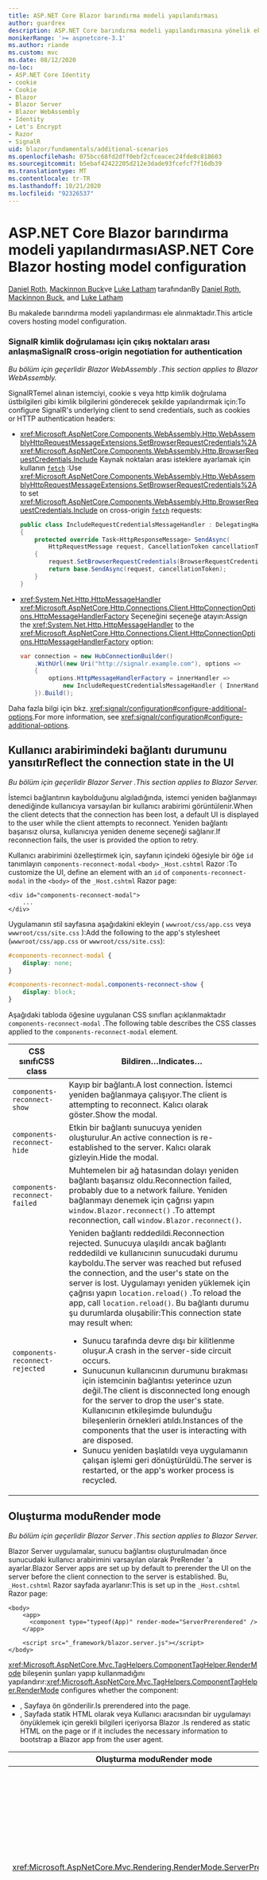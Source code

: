 ```yaml
---
title: ASP.NET Core Blazor barındırma modeli yapılandırması
author: guardrex
description: ASP.NET Core barındırma modeli yapılandırmasına yönelik ek senaryolar hakkında bilgi edinin Blazor .
monikerRange: '>= aspnetcore-3.1'
ms.author: riande
ms.custom: mvc
ms.date: 08/12/2020
no-loc:
- ASP.NET Core Identity
- cookie
- Cookie
- Blazor
- Blazor Server
- Blazor WebAssembly
- Identity
- Let's Encrypt
- Razor
- SignalR
uid: blazor/fundamentals/additional-scenarios
ms.openlocfilehash: 075bcc68fd2dff0ebf2cfceacec24fde8c818603
ms.sourcegitcommit: b5ebaf42422205d212e3dade93fcefcf7f16db39
ms.translationtype: MT
ms.contentlocale: tr-TR
ms.lasthandoff: 10/21/2020
ms.locfileid: "92326537"
---
```

# <a name="aspnet-core-no-locblazor-hosting-model-configuration"></a><span data-ttu-id="6fb84-103">ASP.NET Core Blazor barındırma modeli yapılandırması</span><span class="sxs-lookup"><span data-stu-id="6fb84-103">ASP.NET Core Blazor hosting model configuration</span></span>

<span data-ttu-id="6fb84-104">[Daniel Roth](https://github.com/danroth27), [Mackinnon Buck](https://github.com/MackinnonBuck)ve [Luke Latham](https://github.com/guardrex) tarafından</span><span class="sxs-lookup"><span data-stu-id="6fb84-104">By [Daniel Roth](https://github.com/danroth27), [Mackinnon Buck](https://github.com/MackinnonBuck), and [Luke Latham](https://github.com/guardrex)</span></span>

<span data-ttu-id="6fb84-105">Bu makalede barındırma modeli yapılandırması ele alınmaktadır.</span><span class="sxs-lookup"><span data-stu-id="6fb84-105">This article covers hosting model configuration.</span></span>

### <a name="no-locsignalr-cross-origin-negotiation-for-authentication"></a><span data-ttu-id="6fb84-106">SignalR kimlik doğrulaması için çıkış noktaları arası anlaşma</span><span class="sxs-lookup"><span data-stu-id="6fb84-106">SignalR cross-origin negotiation for authentication</span></span>

<span data-ttu-id="6fb84-107">*Bu bölüm için geçerlidir Blazor WebAssembly .*</span><span class="sxs-lookup"><span data-stu-id="6fb84-107">*This section applies to Blazor WebAssembly.*</span></span>

<span data-ttu-id="6fb84-108">SignalRTemel alınan istemciyi, cookie s veya http kimlik doğrulama üstbilgileri gibi kimlik bilgilerini gönderecek şekilde yapılandırmak için:</span><span class="sxs-lookup"><span data-stu-id="6fb84-108">To configure SignalR's underlying client to send credentials, such as cookies or HTTP authentication headers:</span></span>

* <span data-ttu-id="6fb84-109"><xref:Microsoft.AspNetCore.Components.WebAssembly.Http.WebAssemblyHttpRequestMessageExtensions.SetBrowserRequestCredentials%2A> <xref:Microsoft.AspNetCore.Components.WebAssembly.Http.BrowserRequestCredentials.Include> Kaynak noktaları arası isteklere ayarlamak için kullanın [`fetch`](https://developer.mozilla.org/docs/Web/API/Fetch_API/Using_Fetch) :</span><span class="sxs-lookup"><span data-stu-id="6fb84-109">Use <xref:Microsoft.AspNetCore.Components.WebAssembly.Http.WebAssemblyHttpRequestMessageExtensions.SetBrowserRequestCredentials%2A> to set <xref:Microsoft.AspNetCore.Components.WebAssembly.Http.BrowserRequestCredentials.Include> on cross-origin [`fetch`](https://developer.mozilla.org/docs/Web/API/Fetch_API/Using_Fetch) requests:</span></span>

  ```csharp
  public class IncludeRequestCredentialsMessageHandler : DelegatingHandler
  {
      protected override Task<HttpResponseMessage> SendAsync(
          HttpRequestMessage request, CancellationToken cancellationToken)
      {
          request.SetBrowserRequestCredentials(BrowserRequestCredentials.Include);
          return base.SendAsync(request, cancellationToken);
      }
  }
  ```

* <span data-ttu-id="6fb84-110"><xref:System.Net.Http.HttpMessageHandler> <xref:Microsoft.AspNetCore.Http.Connections.Client.HttpConnectionOptions.HttpMessageHandlerFactory> Seçeneğini seçeneğe atayın:</span><span class="sxs-lookup"><span data-stu-id="6fb84-110">Assign the <xref:System.Net.Http.HttpMessageHandler> to the <xref:Microsoft.AspNetCore.Http.Connections.Client.HttpConnectionOptions.HttpMessageHandlerFactory> option:</span></span>

  ```csharp
  var connection = new HubConnectionBuilder()
      .WithUrl(new Uri("http://signalr.example.com"), options =>
      {
          options.HttpMessageHandlerFactory = innerHandler => 
              new IncludeRequestCredentialsMessageHandler { InnerHandler = innerHandler };
      }).Build();
  ```

<span data-ttu-id="6fb84-111">Daha fazla bilgi için bkz. <xref:signalr/configuration#configure-additional-options>.</span><span class="sxs-lookup"><span data-stu-id="6fb84-111">For more information, see <xref:signalr/configuration#configure-additional-options>.</span></span>

## <a name="reflect-the-connection-state-in-the-ui"></a><span data-ttu-id="6fb84-112">Kullanıcı arabirimindeki bağlantı durumunu yansıtır</span><span class="sxs-lookup"><span data-stu-id="6fb84-112">Reflect the connection state in the UI</span></span>

<span data-ttu-id="6fb84-113">*Bu bölüm için geçerlidir Blazor Server .*</span><span class="sxs-lookup"><span data-stu-id="6fb84-113">*This section applies to Blazor Server.*</span></span>

<span data-ttu-id="6fb84-114">İstemci bağlantının kaybolduğunu algıladığında, istemci yeniden bağlanmayı denediğinde kullanıcıya varsayılan bir kullanıcı arabirimi görüntülenir.</span><span class="sxs-lookup"><span data-stu-id="6fb84-114">When the client detects that the connection has been lost, a default UI is displayed to the user while the client attempts to reconnect.</span></span> <span data-ttu-id="6fb84-115">Yeniden bağlantı başarısız olursa, kullanıcıya yeniden deneme seçeneği sağlanır.</span><span class="sxs-lookup"><span data-stu-id="6fb84-115">If reconnection fails, the user is provided the option to retry.</span></span>

<span data-ttu-id="6fb84-116">Kullanıcı arabirimini özelleştirmek için, sayfanın içindeki öğesiyle bir öğe `id` tanımlayın `components-reconnect-modal` `<body>` `_Host.cshtml` Razor :</span><span class="sxs-lookup"><span data-stu-id="6fb84-116">To customize the UI, define an element with an `id` of `components-reconnect-modal` in the `<body>` of the `_Host.cshtml` Razor page:</span></span>

```cshtml
<div id="components-reconnect-modal">
    ...
</div>
```

<span data-ttu-id="6fb84-117">Uygulamanın stil sayfasına aşağıdakini ekleyin ( `wwwroot/css/app.css` veya `wwwroot/css/site.css` ):</span><span class="sxs-lookup"><span data-stu-id="6fb84-117">Add the following to the app's stylesheet (`wwwroot/css/app.css` or `wwwroot/css/site.css`):</span></span>

```css
#components-reconnect-modal {
    display: none;
}

#components-reconnect-modal.components-reconnect-show {
    display: block;
}
```

<span data-ttu-id="6fb84-118">Aşağıdaki tabloda öğesine uygulanan CSS sınıfları açıklanmaktadır `components-reconnect-modal` .</span><span class="sxs-lookup"><span data-stu-id="6fb84-118">The following table describes the CSS classes applied to the `components-reconnect-modal` element.</span></span>

| <span data-ttu-id="6fb84-119">CSS sınıfı</span><span class="sxs-lookup"><span data-stu-id="6fb84-119">CSS class</span></span>                       | <span data-ttu-id="6fb84-120">Bildiren&hellip;</span><span class="sxs-lookup"><span data-stu-id="6fb84-120">Indicates&hellip;</span></span> |
| ------------------------------- | ----------------- |
| `components-reconnect-show`     | <span data-ttu-id="6fb84-121">Kayıp bir bağlantı.</span><span class="sxs-lookup"><span data-stu-id="6fb84-121">A lost connection.</span></span> <span data-ttu-id="6fb84-122">İstemci yeniden bağlanmaya çalışıyor.</span><span class="sxs-lookup"><span data-stu-id="6fb84-122">The client is attempting to reconnect.</span></span> <span data-ttu-id="6fb84-123">Kalıcı olarak göster.</span><span class="sxs-lookup"><span data-stu-id="6fb84-123">Show the modal.</span></span> |
| `components-reconnect-hide`     | <span data-ttu-id="6fb84-124">Etkin bir bağlantı sunucuya yeniden oluşturulur.</span><span class="sxs-lookup"><span data-stu-id="6fb84-124">An active connection is re-established to the server.</span></span> <span data-ttu-id="6fb84-125">Kalıcı olarak gizleyin.</span><span class="sxs-lookup"><span data-stu-id="6fb84-125">Hide the modal.</span></span> |
| `components-reconnect-failed`   | <span data-ttu-id="6fb84-126">Muhtemelen bir ağ hatasından dolayı yeniden bağlantı başarısız oldu.</span><span class="sxs-lookup"><span data-stu-id="6fb84-126">Reconnection failed, probably due to a network failure.</span></span> <span data-ttu-id="6fb84-127">Yeniden bağlanmayı denemek için çağrısı yapın `window.Blazor.reconnect()` .</span><span class="sxs-lookup"><span data-stu-id="6fb84-127">To attempt reconnection, call `window.Blazor.reconnect()`.</span></span> |
| `components-reconnect-rejected` | <span data-ttu-id="6fb84-128">Yeniden bağlantı reddedildi.</span><span class="sxs-lookup"><span data-stu-id="6fb84-128">Reconnection rejected.</span></span> <span data-ttu-id="6fb84-129">Sunucuya ulaşıldı ancak bağlantı reddedildi ve kullanıcının sunucudaki durumu kayboldu.</span><span class="sxs-lookup"><span data-stu-id="6fb84-129">The server was reached but refused the connection, and the user's state on the server is lost.</span></span> <span data-ttu-id="6fb84-130">Uygulamayı yeniden yüklemek için çağrısı yapın `location.reload()` .</span><span class="sxs-lookup"><span data-stu-id="6fb84-130">To reload the app, call `location.reload()`.</span></span> <span data-ttu-id="6fb84-131">Bu bağlantı durumu şu durumlarda oluşabilir:</span><span class="sxs-lookup"><span data-stu-id="6fb84-131">This connection state may result when:</span></span><ul><li><span data-ttu-id="6fb84-132">Sunucu tarafında devre dışı bir kilitlenme oluşur.</span><span class="sxs-lookup"><span data-stu-id="6fb84-132">A crash in the server-side circuit occurs.</span></span></li><li><span data-ttu-id="6fb84-133">Sunucunun kullanıcının durumunu bırakması için istemcinin bağlantısı yeterince uzun değil.</span><span class="sxs-lookup"><span data-stu-id="6fb84-133">The client is disconnected long enough for the server to drop the user's state.</span></span> <span data-ttu-id="6fb84-134">Kullanıcının etkileşimde bulunduğu bileşenlerin örnekleri atıldı.</span><span class="sxs-lookup"><span data-stu-id="6fb84-134">Instances of the components that the user is interacting with are disposed.</span></span></li><li><span data-ttu-id="6fb84-135">Sunucu yeniden başlatıldı veya uygulamanın çalışan işlemi geri dönüştürüldü.</span><span class="sxs-lookup"><span data-stu-id="6fb84-135">The server is restarted, or the app's worker process is recycled.</span></span></li></ul> |

## <a name="render-mode"></a><span data-ttu-id="6fb84-136">Oluşturma modu</span><span class="sxs-lookup"><span data-stu-id="6fb84-136">Render mode</span></span>

<span data-ttu-id="6fb84-137">*Bu bölüm için geçerlidir Blazor Server .*</span><span class="sxs-lookup"><span data-stu-id="6fb84-137">*This section applies to Blazor Server.*</span></span>

<span data-ttu-id="6fb84-138">Blazor Server uygulamalar, sunucu bağlantısı oluşturulmadan önce sunucudaki kullanıcı arabirimini varsayılan olarak PreRender 'a ayarlar.</span><span class="sxs-lookup"><span data-stu-id="6fb84-138">Blazor Server apps are set up by default to prerender the UI on the server before the client connection to the server is established.</span></span> <span data-ttu-id="6fb84-139">Bu, `_Host.cshtml` Razor sayfada ayarlanır:</span><span class="sxs-lookup"><span data-stu-id="6fb84-139">This is set up in the `_Host.cshtml` Razor page:</span></span>

```cshtml
<body>
    <app>
      <component type="typeof(App)" render-mode="ServerPrerendered" />
    </app>

    <script src="_framework/blazor.server.js"></script>
</body>
```

<span data-ttu-id="6fb84-140"><xref:Microsoft.AspNetCore.Mvc.TagHelpers.ComponentTagHelper.RenderMode> bileşenin şunları yapıp kullanmadığını yapılandırır:</span><span class="sxs-lookup"><span data-stu-id="6fb84-140"><xref:Microsoft.AspNetCore.Mvc.TagHelpers.ComponentTagHelper.RenderMode> configures whether the component:</span></span>

* <span data-ttu-id="6fb84-141">, Sayfaya ön gönderilir.</span><span class="sxs-lookup"><span data-stu-id="6fb84-141">Is prerendered into the page.</span></span>
* <span data-ttu-id="6fb84-142">, Sayfada statik HTML olarak veya Kullanıcı aracısından bir uygulamayı önyüklemek için gerekli bilgileri içeriyorsa Blazor .</span><span class="sxs-lookup"><span data-stu-id="6fb84-142">Is rendered as static HTML on the page or if it includes the necessary information to bootstrap a Blazor app from the user agent.</span></span>

| <span data-ttu-id="6fb84-143">Oluşturma modu</span><span class="sxs-lookup"><span data-stu-id="6fb84-143">Render mode</span></span> | <span data-ttu-id="6fb84-144">Açıklama</span><span class="sxs-lookup"><span data-stu-id="6fb84-144">Description</span></span> |
| --- | --- |
| <xref:Microsoft.AspNetCore.Mvc.Rendering.RenderMode.ServerPrerendered> | <span data-ttu-id="6fb84-145">Bileşeni statik HTML olarak işler ve uygulama için bir işaret içerir Blazor Server .</span><span class="sxs-lookup"><span data-stu-id="6fb84-145">Renders the component into static HTML and includes a marker for a Blazor Server app.</span></span> <span data-ttu-id="6fb84-146">Kullanıcı Aracısı başladığında, bu işaretleyici bir uygulamayı önyüklemek için kullanılır Blazor .</span><span class="sxs-lookup"><span data-stu-id="6fb84-146">When the user-agent starts, this marker is used to bootstrap a Blazor app.</span></span> |
| <xref:Microsoft.AspNetCore.Mvc.Rendering.RenderMode.Server> | <span data-ttu-id="6fb84-147">Bir uygulama için işaretleyici işler Blazor Server .</span><span class="sxs-lookup"><span data-stu-id="6fb84-147">Renders a marker for a Blazor Server app.</span></span> <span data-ttu-id="6fb84-148">Bileşen çıkışı dahil değildir.</span><span class="sxs-lookup"><span data-stu-id="6fb84-148">Output from the component isn't included.</span></span> <span data-ttu-id="6fb84-149">Kullanıcı Aracısı başladığında, bu işaretleyici bir uygulamayı önyüklemek için kullanılır Blazor .</span><span class="sxs-lookup"><span data-stu-id="6fb84-149">When the user-agent starts, this marker is used to bootstrap a Blazor app.</span></span> |
| <xref:Microsoft.AspNetCore.Mvc.Rendering.RenderMode.Static> | <span data-ttu-id="6fb84-150">Bileşeni statik HTML olarak işler.</span><span class="sxs-lookup"><span data-stu-id="6fb84-150">Renders the component into static HTML.</span></span> |

<span data-ttu-id="6fb84-151">Statik HTML sayfasından sunucu bileşenleri işleme desteklenmiyor.</span><span class="sxs-lookup"><span data-stu-id="6fb84-151">Rendering server components from a static HTML page isn't supported.</span></span>

## <a name="initialize-the-no-locblazor-circuit"></a><span data-ttu-id="6fb84-152">BlazorDevresini başlatma</span><span class="sxs-lookup"><span data-stu-id="6fb84-152">Initialize the Blazor circuit</span></span>

<span data-ttu-id="6fb84-153">*Bu bölüm için geçerlidir Blazor Server .*</span><span class="sxs-lookup"><span data-stu-id="6fb84-153">*This section applies to Blazor Server.*</span></span>

<span data-ttu-id="6fb84-154">Blazor ServerDosyada uygulamanın [ SignalR devresine](xref:blazor/hosting-models#circuits) el ile başlangıcını yapılandırın `Pages/_Host.cshtml` :</span><span class="sxs-lookup"><span data-stu-id="6fb84-154">Configure the manual start of a Blazor Server app's [SignalR circuit](xref:blazor/hosting-models#circuits) in the `Pages/_Host.cshtml` file:</span></span>

* <span data-ttu-id="6fb84-155">`autostart="false"`Betiğin etiketine bir öznitelik ekleyin `<script>` `blazor.server.js` .</span><span class="sxs-lookup"><span data-stu-id="6fb84-155">Add an `autostart="false"` attribute to the `<script>` tag for the `blazor.server.js` script.</span></span>
* <span data-ttu-id="6fb84-156">`Blazor.start` `blazor.server.js` Komut dosyasının etiketinden ve kapanış etiketinin içindeyken çağıran bir betik yerleştirin `</body>` .</span><span class="sxs-lookup"><span data-stu-id="6fb84-156">Place a script that calls `Blazor.start` after the `blazor.server.js` script's tag and inside the closing `</body>` tag.</span></span>

<span data-ttu-id="6fb84-157">`autostart`Devre dışı bırakıldığında, devresine bağımlı olmayan uygulamanın herhangi bir yönü normal şekilde çalışır.</span><span class="sxs-lookup"><span data-stu-id="6fb84-157">When `autostart` is disabled, any aspect of the app that doesn't depend on the circuit works normally.</span></span> <span data-ttu-id="6fb84-158">Örneğin, istemci tarafı yönlendirme çalışır.</span><span class="sxs-lookup"><span data-stu-id="6fb84-158">For example, client-side routing is operational.</span></span> <span data-ttu-id="6fb84-159">Ancak, devresine bağlı olan herhangi bir boyut, `Blazor.start` çağrılana kadar çalışmaz.</span><span class="sxs-lookup"><span data-stu-id="6fb84-159">However, any aspect that depends on the circuit isn't operational until `Blazor.start` is called.</span></span> <span data-ttu-id="6fb84-160">Uygulama davranışı, kurulu bir devre olmadan tahmin edilemez.</span><span class="sxs-lookup"><span data-stu-id="6fb84-160">App behavior is unpredictable without an established circuit.</span></span> <span data-ttu-id="6fb84-161">Örneğin, devre kesildiğinde bileşen yöntemleri yürütülemeyebilir.</span><span class="sxs-lookup"><span data-stu-id="6fb84-161">For example, component methods fail to execute while the circuit is disconnected.</span></span>

### <a name="initialize-no-locblazor-when-the-document-is-ready"></a><span data-ttu-id="6fb84-162">BlazorBelge hazır olduğunda Başlat</span><span class="sxs-lookup"><span data-stu-id="6fb84-162">Initialize Blazor when the document is ready</span></span>

<span data-ttu-id="6fb84-163">BlazorBelge hazır olduğunda uygulamayı başlatmak için:</span><span class="sxs-lookup"><span data-stu-id="6fb84-163">To initialize the Blazor app when the document is ready:</span></span>

```cshtml
<body>

    ...

    <script autostart="false" src="_framework/blazor.server.js"></script>
    <script>
      document.addEventListener("DOMContentLoaded", function() {
        Blazor.start();
      });
    </script>
</body>
```

### <a name="chain-to-the-promise-that-results-from-a-manual-start"></a><span data-ttu-id="6fb84-164">`Promise`El ile başlatılan sonuçlara zincir</span><span class="sxs-lookup"><span data-stu-id="6fb84-164">Chain to the `Promise` that results from a manual start</span></span>

<span data-ttu-id="6fb84-165">JS birlikte çalışma başlatma gibi ek görevler gerçekleştirmek için, `then` `Promise` el ile gerçekleştirilen bir uygulama başlangıcını kullanarak bu sonuçlara zincir atamak için kullanın Blazor :</span><span class="sxs-lookup"><span data-stu-id="6fb84-165">To perform additional tasks, such as JS interop initialization, use `then` to chain to the `Promise` that results from a manual Blazor app start:</span></span>

```cshtml
<body>

    ...

    <script autostart="false" src="_framework/blazor.server.js"></script>
    <script>
      Blazor.start().then(function () {
        ...
      });
    </script>
</body>
```

### <a name="configure-the-no-locsignalr-client"></a><span data-ttu-id="6fb84-166">İstemciyi yapılandırma SignalR</span><span class="sxs-lookup"><span data-stu-id="6fb84-166">Configure the SignalR client</span></span>

#### <a name="logging"></a><span data-ttu-id="6fb84-167">Günlüğe Kaydetme</span><span class="sxs-lookup"><span data-stu-id="6fb84-167">Logging</span></span>

<span data-ttu-id="6fb84-168">SignalRİstemci günlüğünü yapılandırmak için, `configureSignalR` `configureLogging` istemci Oluşturucu 'da günlük düzeyiyle çağıran bir yapılandırma nesnesi () geçirin:</span><span class="sxs-lookup"><span data-stu-id="6fb84-168">To configure SignalR client logging, pass in a configuration object (`configureSignalR`) that calls `configureLogging` with the log level on the client builder:</span></span>

```cshtml
<body>

    ...

    <script autostart="false" src="_framework/blazor.server.js"></script>
    <script>
      Blazor.start({
        configureSignalR: function (builder) {
          builder.configureLogging("information");
        }
      });
    </script>
</body>
```

<span data-ttu-id="6fb84-169">Yukarıdaki örnekte, `information` günlük düzeyine eşdeğerdir <xref:Microsoft.Extensions.Logging.LogLevel.Information?displayProperty=nameWithType> .</span><span class="sxs-lookup"><span data-stu-id="6fb84-169">In the preceding example, `information` is equivalent to a log level of <xref:Microsoft.Extensions.Logging.LogLevel.Information?displayProperty=nameWithType>.</span></span>

### <a name="modify-the-reconnection-handler"></a><span data-ttu-id="6fb84-170">Yeniden bağlanma işleyicisini değiştirme</span><span class="sxs-lookup"><span data-stu-id="6fb84-170">Modify the reconnection handler</span></span>

<span data-ttu-id="6fb84-171">Yeniden bağlantı işleyicisinin devre bağlantı olayları, şu gibi özel davranışlar için değiştirilebilir:</span><span class="sxs-lookup"><span data-stu-id="6fb84-171">The reconnection handler's circuit connection events can be modified for custom behaviors, such as:</span></span>

* <span data-ttu-id="6fb84-172">Bağlantı kesildiğinde kullanıcıya bildirimde bulunur.</span><span class="sxs-lookup"><span data-stu-id="6fb84-172">To notify the user if the connection is dropped.</span></span>
* <span data-ttu-id="6fb84-173">Bir devre bağlıyken günlüğe kaydetme (istemciden) gerçekleştirmek için.</span><span class="sxs-lookup"><span data-stu-id="6fb84-173">To perform logging (from the client) when a circuit is connected.</span></span>

<span data-ttu-id="6fb84-174">Bağlantı olaylarını değiştirmek için, aşağıdaki bağlantı değişiklikleri için geri çağırmaları kaydedin:</span><span class="sxs-lookup"><span data-stu-id="6fb84-174">To modify the connection events, register callbacks for the following connection changes:</span></span>

* <span data-ttu-id="6fb84-175">Bırakılan bağlantıların kullanımı `onConnectionDown` .</span><span class="sxs-lookup"><span data-stu-id="6fb84-175">Dropped connections use `onConnectionDown`.</span></span>
* <span data-ttu-id="6fb84-176">Kurulan/yeniden kurulan bağlantılar kullanımı `onConnectionUp` .</span><span class="sxs-lookup"><span data-stu-id="6fb84-176">Established/re-established connections use `onConnectionUp`.</span></span>

<span data-ttu-id="6fb84-177">**Her ikisi** `onConnectionDown` ve `onConnectionUp` belirtilmelidir:</span><span class="sxs-lookup"><span data-stu-id="6fb84-177">**Both** `onConnectionDown` and `onConnectionUp` must be specified:</span></span>

```cshtml
<body>

    ...

    <script autostart="false" src="_framework/blazor.server.js"></script>
    <script>
      Blazor.start({
        reconnectionHandler: {
          onConnectionDown: (options, error) => console.error(error);
          onConnectionUp: () => console.log("Up, up, and away!");
        }
      });
    </script>
</body>
```

### <a name="adjust-the-reconnection-retry-count-and-interval"></a><span data-ttu-id="6fb84-178">Yeniden bağlantı yeniden deneme sayısını ve aralığını ayarlama</span><span class="sxs-lookup"><span data-stu-id="6fb84-178">Adjust the reconnection retry count and interval</span></span>

<span data-ttu-id="6fb84-179">Yeniden bağlantı yeniden deneme sayısını ve aralığını ayarlamak için, `maxRetries` her yeniden deneme girişimi için izin verilen yeniden deneme sayısını () ve süreyi milisaniye cinsinden ayarlayın ( `retryIntervalMilliseconds` ):</span><span class="sxs-lookup"><span data-stu-id="6fb84-179">To adjust the reconnection retry count and interval, set the number of retries (`maxRetries`) and period in milliseconds permitted for each retry attempt (`retryIntervalMilliseconds`):</span></span>

```cshtml
<body>

    ...

    <script autostart="false" src="_framework/blazor.server.js"></script>
    <script>
      Blazor.start({
        reconnectionOptions: {
          maxRetries: 3,
          retryIntervalMilliseconds: 2000
        }
      });
    </script>
</body>
```

## <a name="hide-or-replace-the-reconnection-display"></a><span data-ttu-id="6fb84-180">Yeniden bağlantı görüntüsünü gizleme veya değiştirme</span><span class="sxs-lookup"><span data-stu-id="6fb84-180">Hide or replace the reconnection display</span></span>

<span data-ttu-id="6fb84-181">Yeniden bağlantı görüntüsünü gizlemek için, yeniden bağlanma işleyicisini `_reconnectionDisplay` boş bir nesneye ayarlayın ( `{}` veya `new Object()` ):</span><span class="sxs-lookup"><span data-stu-id="6fb84-181">To hide the reconnection display, set the reconnection handler's `_reconnectionDisplay` to an empty object (`{}` or `new Object()`):</span></span>

```cshtml
<body>

    ...

    <script autostart="false" src="_framework/blazor.server.js"></script>
    <script>
      window.addEventListener('beforeunload', function () {
        Blazor.defaultReconnectionHandler._reconnectionDisplay = {};
      });

      Blazor.start();
    </script>
</body>
```

<span data-ttu-id="6fb84-182">Yeniden bağlantı görüntüsünü değiştirmek için, `_reconnectionDisplay` Önceki örnekte görüntülenecek öğe olarak ayarlayın:</span><span class="sxs-lookup"><span data-stu-id="6fb84-182">To replace the reconnection display, set `_reconnectionDisplay` in the preceding example to the element for display:</span></span>

```javascript
Blazor.defaultReconnectionHandler._reconnectionDisplay = 
  document.getElementById("{ELEMENT ID}");
```

<span data-ttu-id="6fb84-183">Yer tutucu, `{ELEMENT ID}` görüntülenecek HTML ÖĞESININ kimliğidir.</span><span class="sxs-lookup"><span data-stu-id="6fb84-183">The placeholder `{ELEMENT ID}` is the ID of the HTML element to display.</span></span>

::: moniker range=">= aspnetcore-5.0"

<span data-ttu-id="6fb84-184">`transition-delay`Kalıcı öğe için UYGULAMANıN CSS () içindeki özelliğini ayarlayarak yeniden bağlantı görüntülenmeden önce gecikmeyi özelleştirin `wwwroot/css/site.css` .</span><span class="sxs-lookup"><span data-stu-id="6fb84-184">Customize the delay before the reconnection display appears by setting the `transition-delay` property in the app's CSS (`wwwroot/css/site.css`) for the modal element.</span></span> <span data-ttu-id="6fb84-185">Aşağıdaki örnek, 500 MS (varsayılan) olan geçiş gecikmesini 1.000 MS (1 saniye) olarak ayarlar:</span><span class="sxs-lookup"><span data-stu-id="6fb84-185">The following example sets the transition delay from 500 ms (default) to 1,000 ms (1 second):</span></span>

```css
#components-reconnect-modal {
    transition: visibility 0s linear 1000ms;
}
```

## <a name="disconnect-the-no-locblazor-circuit-from-the-client"></a><span data-ttu-id="6fb84-186">BlazorDevresini istemciden bağlantısını kesin</span><span class="sxs-lookup"><span data-stu-id="6fb84-186">Disconnect the Blazor circuit from the client</span></span>

<span data-ttu-id="6fb84-187">Varsayılan olarak, Blazor [ `unload` sayfa etkinliği](https://developer.mozilla.org/docs/Web/API/Window/unload_event) tetiklendiğinde devre dışı bırakıldığında bağlantı kesilir.</span><span class="sxs-lookup"><span data-stu-id="6fb84-187">By default, a Blazor circuit is disconnected when the [`unload` page event](https://developer.mozilla.org/docs/Web/API/Window/unload_event) is triggered.</span></span> <span data-ttu-id="6fb84-188">Bu bağlantı devresinin, istemcideki diğer senaryolara karşı bağlantısını kesmek için `Blazor.disconnect` uygun olay işleyicisini çağırın.</span><span class="sxs-lookup"><span data-stu-id="6fb84-188">To disconnect the circuit for other scenarios on the client, invoke `Blazor.disconnect` in the appropriate event handler.</span></span> <span data-ttu-id="6fb84-189">Aşağıdaki örnekte, sayfa gizli olduğunda devre dışı bırakıldığında bağlantı kesilir ([ `pagehide` olay](https://developer.mozilla.org/docs/Web/API/Window/pagehide_event)):</span><span class="sxs-lookup"><span data-stu-id="6fb84-189">In the following example, the circuit is disconnected when the page is hidden ([`pagehide` event](https://developer.mozilla.org/docs/Web/API/Window/pagehide_event)):</span></span>

```javascript
window.addEventListener('pagehide', () => {
  Blazor.disconnect();
});
```

## <a name="influence-html-head-tag-elements"></a><span data-ttu-id="6fb84-190">HTML `<head>` etiketi öğelerini etkiler</span><span class="sxs-lookup"><span data-stu-id="6fb84-190">Influence HTML `<head>` tag elements</span></span>

<span data-ttu-id="6fb84-191">*Bu bölüm, ve ' nin yakında ASP.NET Core 5,0 sürümü için geçerlidir Blazor WebAssembly Blazor Server .*</span><span class="sxs-lookup"><span data-stu-id="6fb84-191">*This section applies to the upcoming ASP.NET Core 5.0 release of Blazor WebAssembly and Blazor Server.*</span></span>

<span data-ttu-id="6fb84-192">İşlendiğinde,, `Title` `Link` ve `Meta` bileşenleri HTML etiketi öğelerine veri ekler veya güncelleştirir `<head>` :</span><span class="sxs-lookup"><span data-stu-id="6fb84-192">When rendered, the `Title`, `Link`, and `Meta` components add or update data in the HTML `<head>` tag elements:</span></span>

```razor
@using Microsoft.AspNetCore.Components.Web.Extensions.Head

<Title Value="{TITLE}" />
<Link href="{URL}" rel="stylesheet" />
<Meta content="{DESCRIPTION}" name="description" />
```

<span data-ttu-id="6fb84-193">Önceki örnekte,,, ve için yer tutucular `{TITLE}` `{URL}` `{DESCRIPTION}` dize değerleri, Razor değişkenler veya Razor ifadeleridir.</span><span class="sxs-lookup"><span data-stu-id="6fb84-193">In the preceding example, placeholders for `{TITLE}`, `{URL}`, and `{DESCRIPTION}` are string values, Razor variables, or Razor expressions.</span></span>

<span data-ttu-id="6fb84-194">Aşağıdaki özellikler geçerlidir:</span><span class="sxs-lookup"><span data-stu-id="6fb84-194">The following characteristics apply:</span></span>

* <span data-ttu-id="6fb84-195">Sunucu tarafı prerendering desteklenir.</span><span class="sxs-lookup"><span data-stu-id="6fb84-195">Server-side prerendering is supported.</span></span>
* <span data-ttu-id="6fb84-196">`Value`Parametresi, bileşen için tek geçerli parametredir `Title` .</span><span class="sxs-lookup"><span data-stu-id="6fb84-196">The `Value` parameter is the only valid parameter for the `Title` component.</span></span>
* <span data-ttu-id="6fb84-197">Ve bileşenlerine verilen HTML öznitelikleri `Meta` , `Link` [ek özniteliklerde](xref:blazor/components/index#attribute-splatting-and-arbitrary-parameters) yakalanıp işlenen HTML etiketine geçirilir.</span><span class="sxs-lookup"><span data-stu-id="6fb84-197">HTML attributes provided to the `Meta` and `Link` components are captured in [additional attributes](xref:blazor/components/index#attribute-splatting-and-arbitrary-parameters) and passed through to the rendered HTML tag.</span></span>
* <span data-ttu-id="6fb84-198">Birden çok `Title` bileşen için, sayfanın başlığı, `Value` işlenen son bileşenin sayısını yansıtır `Title` .</span><span class="sxs-lookup"><span data-stu-id="6fb84-198">For multiple `Title` components, the title of the page reflects the `Value` of the last `Title` component rendered.</span></span>
* <span data-ttu-id="6fb84-199">`Meta` `Link` Aynı özniteliklere sahip birden çok veya bileşen varsa, veya bileşen başına tam olarak bir HTML etiketi işlenir `Meta` `Link` .</span><span class="sxs-lookup"><span data-stu-id="6fb84-199">If multiple `Meta` or `Link` components are included with identical attributes, there's exactly one HTML tag rendered per `Meta` or `Link` component.</span></span> <span data-ttu-id="6fb84-200">İki `Meta` veya `Link` bileşen aynı işlenen HTML etiketine başvuramaz.</span><span class="sxs-lookup"><span data-stu-id="6fb84-200">Two `Meta` or `Link` components can't refer to the same rendered HTML tag.</span></span>
* <span data-ttu-id="6fb84-201">Mevcut veya bileşenlerin parametrelerine yapılan değişiklikler `Meta` , `Link` İşlenmiş HTML etiketlerine yansıtılır.</span><span class="sxs-lookup"><span data-stu-id="6fb84-201">Changes to the parameters of existing `Meta` or `Link` components are reflected in their rendered HTML tags.</span></span>
* <span data-ttu-id="6fb84-202">`Link`Veya `Meta` bileşenleri artık oluşturulmuyorsa ve bu nedenle Framework tarafından atılmışsa, işlenen HTML etiketleri kaldırılır.</span><span class="sxs-lookup"><span data-stu-id="6fb84-202">When the `Link` or `Meta` components are no longer rendered and thus disposed by the framework, their rendered HTML tags are removed.</span></span>

<span data-ttu-id="6fb84-203">Bir alt bileşende çerçeve bileşenlerinden biri kullanıldığında, çerçeve bileşenini içeren alt bileşen işlendiği sürece işlenen HTML etiketi, ana bileşenin diğer alt bileşenlerini etkiler.</span><span class="sxs-lookup"><span data-stu-id="6fb84-203">When one of the framework components is used in a child component, the rendered HTML tag influences any other child component of the parent component as long as the child component containing the framework component is rendered.</span></span> <span data-ttu-id="6fb84-204">Bir alt bileşendeki bu çerçeve bileşenlerinden birini kullanma ve veya ' a bir HTML etiketi yerleştirme arasındaki ayrım, `wwwroot/index.html` `Pages/_Host.cshtml` bir çerçeve BILEŞENININ işlenmiş html etiketinin:</span><span class="sxs-lookup"><span data-stu-id="6fb84-204">The distinction between using the one of these framework components in a child component and placing a an HTML tag in `wwwroot/index.html` or `Pages/_Host.cshtml` is that a framework component's rendered HTML tag:</span></span>

* <span data-ttu-id="6fb84-205">, Uygulama durumu ile değiştirilebilir.</span><span class="sxs-lookup"><span data-stu-id="6fb84-205">Can be modified by application state.</span></span> <span data-ttu-id="6fb84-206">Sabit kodlanmış HTML etiketi uygulama durumu tarafından değiştirilemez.</span><span class="sxs-lookup"><span data-stu-id="6fb84-206">A hard-coded HTML tag can't be modified by application state.</span></span>
* <span data-ttu-id="6fb84-207">`<head>`Üst bileşen artık IŞLENMEDIĞINDE HTML 'den kaldırılır.</span><span class="sxs-lookup"><span data-stu-id="6fb84-207">Is removed from the HTML `<head>` when the parent component is no longer rendered.</span></span>

::: moniker-end

## <a name="static-files"></a><span data-ttu-id="6fb84-208">Statik dosyalar</span><span class="sxs-lookup"><span data-stu-id="6fb84-208">Static files</span></span>

<span data-ttu-id="6fb84-209">*Bu bölüm için geçerlidir Blazor Server .*</span><span class="sxs-lookup"><span data-stu-id="6fb84-209">*This section applies to Blazor Server.*</span></span>

<span data-ttu-id="6fb84-210">Bir veya diğer yapılandırma ile ek dosya eşlemeleri oluşturmak için <xref:Microsoft.AspNetCore.StaticFiles.FileExtensionContentTypeProvider> <xref:Microsoft.AspNetCore.Builder.StaticFileOptions> aşağıdaki yaklaşımlardan **birini** kullanın.</span><span class="sxs-lookup"><span data-stu-id="6fb84-210">To create additional file mappings with a <xref:Microsoft.AspNetCore.StaticFiles.FileExtensionContentTypeProvider> or configure other <xref:Microsoft.AspNetCore.Builder.StaticFileOptions>, use **one** of the following approaches.</span></span> <span data-ttu-id="6fb84-211">Aşağıdaki örneklerde, `{EXTENSION}` yer tutucu dosya uzantısıdır ve `{CONTENT TYPE}` yer tutucu içerik türüdür.</span><span class="sxs-lookup"><span data-stu-id="6fb84-211">In the following examples, the `{EXTENSION}` placeholder is the file extension, and the `{CONTENT TYPE}` placeholder is the content type.</span></span>

* <span data-ttu-id="6fb84-212">() İçindeki () [bağımlılık ekleme (dı)](xref:blazor/fundamentals/dependency-injection) aracılığıyla seçenekleri `Startup.ConfigureServices` kullanarak yapılandırın `Startup.cs` <xref:Microsoft.AspNetCore.Builder.StaticFileOptions> :</span><span class="sxs-lookup"><span data-stu-id="6fb84-212">Configure options through [dependency injection (DI)](xref:blazor/fundamentals/dependency-injection) in `Startup.ConfigureServices` (`Startup.cs`) using <xref:Microsoft.AspNetCore.Builder.StaticFileOptions>:</span></span>

  ```csharp
  using Microsoft.AspNetCore.StaticFiles;

  ...

  var provider = new FileExtensionContentTypeProvider();
  provider.Mappings["{EXTENSION}"] = "{CONTENT TYPE}";

  services.Configure<StaticFileOptions>(options =>
  {
      options.ContentTypeProvider = provider;
  });
  ```

  <span data-ttu-id="6fb84-213">Bu yaklaşım, hizmet vermek için kullanılan aynı dosya sağlayıcısını yapılandırdığından `blazor.server.js` , özel yapılandırmanızın hizmeti sunmaya engel olmadığından emin olun `blazor.server.js` .</span><span class="sxs-lookup"><span data-stu-id="6fb84-213">Because this approach configures the same file provider used to serve `blazor.server.js`, make sure that your custom configuration doesn't interfere with serving `blazor.server.js`.</span></span> <span data-ttu-id="6fb84-214">Örneğin, sağlayıcıyı ile yapılandırarak JavaScript dosyaları için eşlemeyi kaldırmayın `provider.Mappings.Remove(".js")` .</span><span class="sxs-lookup"><span data-stu-id="6fb84-214">For example, don't remove the mapping for JavaScript files by configuring the provider with `provider.Mappings.Remove(".js")`.</span></span>

* <span data-ttu-id="6fb84-215"><xref:Microsoft.AspNetCore.Builder.StaticFileExtensions.UseStaticFiles%2A>() İçinde için iki çağrı kullanın `Startup.Configure` `Startup.cs` :</span><span class="sxs-lookup"><span data-stu-id="6fb84-215">Use two calls to <xref:Microsoft.AspNetCore.Builder.StaticFileExtensions.UseStaticFiles%2A> in `Startup.Configure` (`Startup.cs`):</span></span>
  * <span data-ttu-id="6fb84-216">İle ilk çağrıda özel dosya sağlayıcısını yapılandırın <xref:Microsoft.AspNetCore.Builder.StaticFileOptions> .</span><span class="sxs-lookup"><span data-stu-id="6fb84-216">Configure the custom file provider in the first call with <xref:Microsoft.AspNetCore.Builder.StaticFileOptions>.</span></span>
  * <span data-ttu-id="6fb84-217">İkinci ara yazılım, `blazor.server.js` Framework tarafından sunulan varsayılan statik dosya yapılandırmasını kullanan hizmet verir Blazor .</span><span class="sxs-lookup"><span data-stu-id="6fb84-217">The second middleware serves `blazor.server.js`, which uses the default static files configuration provided by the Blazor framework.</span></span>

  ```csharp
  using Microsoft.AspNetCore.StaticFiles;

  ...

  var provider = new FileExtensionContentTypeProvider();
  provider.Mappings["{EXTENSION}"] = "{CONTENT TYPE}";

  app.UseStaticFiles(new StaticFileOptions { ContentTypeProvider = provider });
  app.UseStaticFiles();
  ```

* <span data-ttu-id="6fb84-218">`_framework/blazor.server.js` <xref:Microsoft.AspNetCore.Builder.MapWhenExtensions.MapWhen%2A> Özel bir statik dosya ara yazılımı yürütmek için kullanarak hizmet vererek kesintiye uğramaktan kaçınabilirsiniz:</span><span class="sxs-lookup"><span data-stu-id="6fb84-218">You can avoid interfering with serving `_framework/blazor.server.js` by using <xref:Microsoft.AspNetCore.Builder.MapWhenExtensions.MapWhen%2A> to execute a custom Static File Middleware:</span></span>

  ```csharp
  app.MapWhen(ctx => !ctx.Request.Path
      .StartsWithSegments("_framework/blazor.server.js", 
          subApp => subApp.UseStaticFiles(new StaticFileOptions(){ ... })));
  ```

## <a name="additional-resources"></a><span data-ttu-id="6fb84-219">Ek kaynaklar</span><span class="sxs-lookup"><span data-stu-id="6fb84-219">Additional resources</span></span>

* <xref:fundamentals/logging/index>
